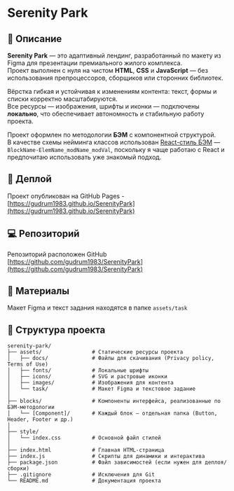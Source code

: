 # Serenity Park

## 📄 Описание

**Serenity Park** — это адаптивный лендинг, разработанный по макету из Figma для презентации премиального жилого комплекса.  
Проект выполнен с нуля на чистом **HTML**, **CSS** и **JavaScript** — без использования препроцессоров, сборщиков или сторонних библиотек.

Вёрстка гибкая и устойчивая к изменениям контента: текст, формы и списки корректно масштабируются.  
Все ресурсы — изображения, шрифты и иконки — подключены **локально**, что обеспечивает автономность и стабильную работу проекта.

Проект оформлен по методологии **БЭМ** с компонентной структурой.  
В качестве схемы нейминга классов использован [React-стиль БЭМ](https://ru.bem.info/methodology/naming-convention/#%D1%81%D1%82%D0%B8%D0%BB%D1%8C-react) —  
`BlockName-ElemName_modName_modVal`, поскольку я чаще работаю с React и предпочитаю использовать уже знакомый подход.

## 🔗 Деплой

Проект опубликован на GitHub Pages - [https://gudrum1983.github.io/SerenityPark](https://gudrum1983.github.io/SerenityPark)

## 💻 Репозиторий

Репозиторий расположен GitHub [https://github.com/gudrum1983/SerenityPark](https://github.com/gudrum1983/SerenityPark)

## 📌 Материалы

Макет Figma и текст задания находятся в папке `assets/task`

## 📁 Структура проекта

```
serenity-park/
├── assets/                # Статические ресурсы проекта
│   ├── docs/              # Файлы для скачивания (Privacy policy, Terms of Use)
│   ├── fonts/             # Локальные шрифты
│   ├── icons/             # SVG и растровые иконки
│   ├── images/            # Изображения для контента
│   └── task/              # Макет Figma и текстовое задание
│
├── blocks/                # Компоненты интерфейса, реализованные по БЭМ-методологии
│   └── [Component]/       # Каждый блок — отдельная папка (Button, Header, Footer и др.)
│
├── style/
│   └── index.css          # Основной файл стилей
│
├── index.html             # Главная HTML-страница
├── index.js               # Скрипты для динамики и интерактива
├── package.json           # Файл зависимостей (если нужен для деплоя/сборки)
├── .gitignore             # Исключения для Git
└── README.md              # Документация проекта
```